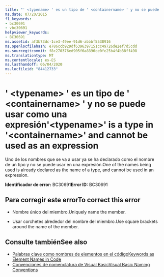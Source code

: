 ```yaml
---
title: "' <typename> ' es un tipo de ' <containername> ' y no se puede usar como una expresión"
ms.date: 07/20/2015
f1_keywords:
- bc30691
- vbc30691
helpviewer_keywords:
- BC30691
ms.assetid: af3b73dc-1ce3-49ee-91d6-abbbf5538916
ms.openlocfilehash: e786ccb929df6396397151cc49726de2ef7d5cdd
ms.sourcegitcommit: f8c270376ed905f6a8896ce0fe25b4f4b38ff498
ms.translationtype: MT
ms.contentlocale: es-ES
ms.lasthandoff: 06/04/2020
ms.locfileid: "84412733"
---
```

# <a name="typename-is-a-type-in-containername-and-cannot-be-used-as-an-expression"></a><span data-ttu-id="da9df-102">' \<typename> ' es un tipo de ' \<containername> ' y no se puede usar como una expresión</span><span class="sxs-lookup"><span data-stu-id="da9df-102">'\<typename>' is a type in '\<containername>' and cannot be used as an expression</span></span>
<span data-ttu-id="da9df-103">Uno de los nombres que se va a usar ya se ha declarado como el nombre de un tipo y no se puede usar en una expresión.</span><span class="sxs-lookup"><span data-stu-id="da9df-103">One of the names being used is already declared as the name of a type, and cannot be used in an expression.</span></span>  
  
 <span data-ttu-id="da9df-104">**Identificador de error:** BC30691</span><span class="sxs-lookup"><span data-stu-id="da9df-104">**Error ID:** BC30691</span></span>  
  
## <a name="to-correct-this-error"></a><span data-ttu-id="da9df-105">Para corregir este error</span><span class="sxs-lookup"><span data-stu-id="da9df-105">To correct this error</span></span>  
  
- <span data-ttu-id="da9df-106">Nombre único del miembro.</span><span class="sxs-lookup"><span data-stu-id="da9df-106">Uniquely name the member.</span></span>  
  
- <span data-ttu-id="da9df-107">Usar corchetes alrededor del nombre del miembro.</span><span class="sxs-lookup"><span data-stu-id="da9df-107">Use square brackets around the name of the member.</span></span>  
  
## <a name="see-also"></a><span data-ttu-id="da9df-108">Consulte también</span><span class="sxs-lookup"><span data-stu-id="da9df-108">See also</span></span>

- [<span data-ttu-id="da9df-109">Palabras clave como nombres de elementos en el código</span><span class="sxs-lookup"><span data-stu-id="da9df-109">Keywords as Element Names in Code</span></span>](../programming-guide/program-structure/keywords-as-element-names-in-code.md)
- [<span data-ttu-id="da9df-110">Convenciones de nomenclatura de Visual Basic</span><span class="sxs-lookup"><span data-stu-id="da9df-110">Visual Basic Naming Conventions</span></span>](../programming-guide/program-structure/naming-conventions.md)
